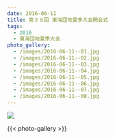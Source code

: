 ```yaml
---
date: 2016-06-11
title: 第３９回 東海団地夏季大会開会式
tags:
  - 2016
  - 東海団地夏季大会
photo_gallery:
  - /images/2016-06-11--01.jpg
  - /images/2016-06-11--02.jpg
  - /images/2016-06-11--03.jpg
  - /images/2016-06-11--04.jpg
  - /images/2016-06-11--05.jpg
  - /images/2016-06-11--06.jpg
  - /images/2016-06-11--07.jpg
  - /images/2016-06-11--08.jpg
---
```


![](/images/2016-06-11--main.jpg)

{{< photo-gallery >}}
